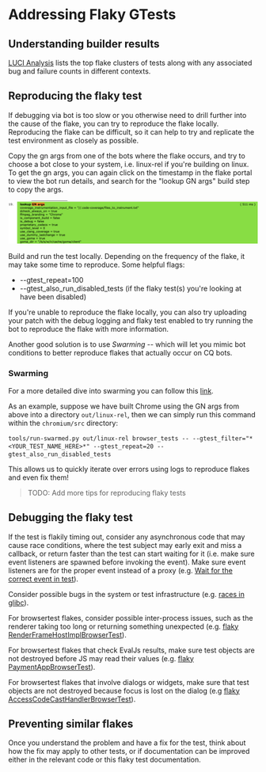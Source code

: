 # Addressing Flaky GTests

## Understanding builder results

[LUCI Analysis](https://luci-analysis.appspot.com/p/chromium/clusters) lists the
top flake clusters of tests along with any associated bug and failure counts in
different contexts.

## Reproducing the flaky test

If debugging via bot is too slow or you otherwise need to drill further into the
cause of the flake, you can try to reproduce the flake locally. Reproducing the
flake can be difficult, so it can help to try and replicate the test environment
as closely as possible.

Copy the gn args from one of the bots where the flake occurs, and try to choose
a bot close to your system, i.e. linux-rel if you're building on linux. To get
the gn args, you can again click on the timestamp in the flake portal to view
the bot run details, and search for the "lookup GN args" build step to copy the
args.

![bot_gn_args]

Build and run the test locally. Depending on the frequency of the flake, it may
take some time to reproduce. Some helpful flags:
 - --gtest_repeat=100
 - --gtest_also_run_disabled_tests (if the flaky test(s) you're looking at have
been disabled)

If you're unable to reproduce the flake locally, you can also try uploading your
patch with the debug logging and flaky test enabled to try running the bot to
reproduce the flake with more information.

Another good solution is to use
*Swarming* -- which will let you mimic bot conditions to better reproduce flakes
that actually occur on CQ bots.

### Swarming
For a more detailed dive into swarming you can follow this
[link](https://chromium.googlesource.com/chromium/src/+/master/docs/workflow/debugging-with-swarming.md#authenticating).

As an example, suppose we have built Chrome using the GN args from
above into a directory `out/linux-rel`, then we can simply run this command
within the `chromium/src` directory:

```
tools/run-swarmed.py out/linux-rel browser_tests -- --gtest_filter="*<YOUR_TEST_NAME_HERE>*" --gtest_repeat=20 --gtest_also_run_disabled_tests
```

This allows us to quickly iterate over errors using logs to reproduce flakes and
even fix them!

>TODO: Add more tips for reproducing flaky tests

## Debugging the flaky test

If the test is flakily timing out, consider any asynchronous code that may cause
race conditions, where the test subject may early exit and miss a callback, or
return faster than the test can start waiting for it (i.e. make sure event
listeners are spawned before invoking the event). Make sure event listeners are
for the proper event instead of a proxy (e.g. [Wait for the correct event in
test](https://chromium.googlesource.com/chromium/src/+/6da09f7510e94d2aebbbed13b038d71c511d6cbc)).

Consider possible bugs in the system or test infrastructure (e.g. [races in
glibc](https://bugs.chromium.org/p/chromium/issues/detail?id=1010318)).

For browsertest flakes, consider possible inter-process issues, such as the
renderer taking too long or returning something unexpected (e.g. [flaky
RenderFrameHostImplBrowserTest](https://bugs.chromium.org/p/chromium/issues/detail?id=1120305)).

For browsertest flakes that check EvalJs results, make sure test objects are not
destroyed before JS may read their values (e.g. [flaky
PaymentAppBrowserTest](https://chromium.googlesource.com/chromium/src/+/6089f3480c5036c73464661b3b1b6b82807b56a3)).

For browsertest flakes that involve dialogs or widgets, make sure that test
objects are not destroyed because focus is lost on the dialog (e.g [flaky AccessCodeCastHandlerBrowserTest](https://chromium-review.googlesource.com/c/chromium/src/+/3951132)).

## Preventing similar flakes

Once you understand the problem and have a fix for the test, think about how the
fix may apply to other tests, or if documentation can be improved either in the
relevant code or this flaky test documentation.


[bot_gn_args]: images/bot_gn_args.png
